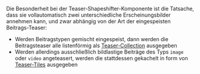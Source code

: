 Die Besonderheit bei der Teaser-Shapeshifter-Komponente ist die Tatsache, dass sie vollautomatisch zwei unterschiedliche Erscheinungsbilder annehmen kann, und zwar abhängig von der Art der eingespeisten Beitrags-Teaser:

* Werden Beitragstypen gemischt eingespeist, dann werden die Beitragsteaser alle listenförmig als [Teaser-Collection](#teaser-collection) ausgegeben
* Werden allerdings ausschließlich bildlastige Beiträge des Typs `image` oder `video` angeteasert, werden die stattdessen gekachelt in form von [Teaser-Tiles](#teaser-tiles) ausgegeben


